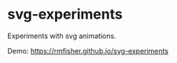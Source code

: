 # svg-experiments

Experiments with svg animations.

Demo: https://rmfisher.github.io/svg-experiments

